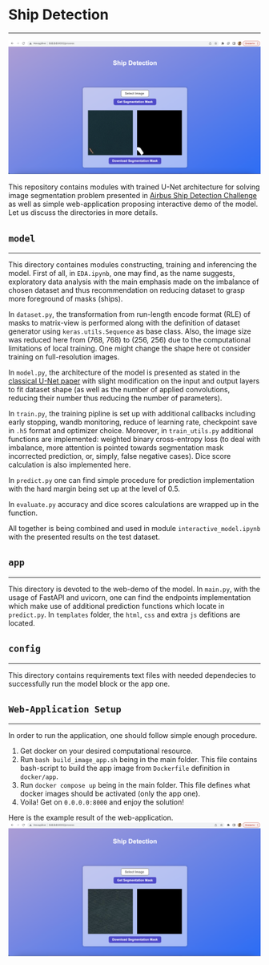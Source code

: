 # Ship Detection

---

![Example of website usage #1.](github/images/ex1.png)

This repository contains modules with trained U-Net architecture for solving image segmentation problem presented in [Airbus Ship Detection Challenge](https://www.kaggle.com/c/airbus-ship-detection/overview) as well as simple web-application proposing interactive demo of the model. Let us discuss the directories in more details.

## `model`

---

This directory containes modules constructing, training and inferencing the model. First of all, in `EDA.ipynb`, one may find, as the name suggests, exploratory data analysis with the main emphasis made on the imbalance of chosen dataset and thus recommendation on reducing dataset to grasp more foreground of masks (ships).

In `dataset.py`, the transformation from run-length encode format (RLE) of masks to matrix-view is performed along with the definition of dataset generator using `keras.utils.Sequence` as base class. Also, the image size was reduced here from (768, 768) to (256, 256) due to the computational limitations of local training. One might change the shape here ot consider training on full-resolution images.

In `model.py`, the architecture of the model is presented as stated in the [classical U-Net paper](https://arxiv.org/abs/1505.04597) with slight modification on the input and output layers to fit dataset shape (as well as the number of applied convolutions, reducing their number thus reducing the number of parameters).

In `train.py`, the training pipline is set up with additional callbacks including early stopping, wandb monitoring, reduce of learning rate, checkpoint save in `.h5` format and optimizer choice. Moreover, in `train_utils.py` additional functions are implemented: weighted binary cross-entropy loss (to deal with imbalance, more attention is pointed towards segmentation mask incorrected prediction, or, simply, false negative cases). Dice score calculation is also implemented here.

In `predict.py` one can find simple procedure for prediction implementation with the hard margin being set up at the level of 0.5.

In `evaluate.py` accuracy and dice scores calculations are wrapped up in the function.

All together is being combined and used in module `interactive_model.ipynb` with the presented results on the test dataset.

## `app`

---

This directory is devoted to the web-demo of the model. In `main.py`, with the usage of FastAPI and uvicorn, one can find the endpoints implementation which make use of additional prediction functions which locate in `predict.py`. In `templates` folder, the `html`, `css` and extra `js` defitions are located.

## `config`

---

This directory contains requirements text files with needed dependecies to successfully run the model block or the app one.

## `Web-Application Setup`

---

In order to run the application, one should follow simple enough procedure.

1. Get docker on your desired computational resource.
2. Run `bash build_image_app.sh` being in the main folder. This file contains bash-script to build the app image from `Dockerfile` definition in `docker/app`.
3. Run `docker compose up` being in the main folder. This file defines what docker images should be activated (only the app one).
4. Voila! Get on `0.0.0.0:8000` and enjoy the solution!

Here is the example result of the web-application.
![Example of website usage #2.](github/images/ex2.png)

